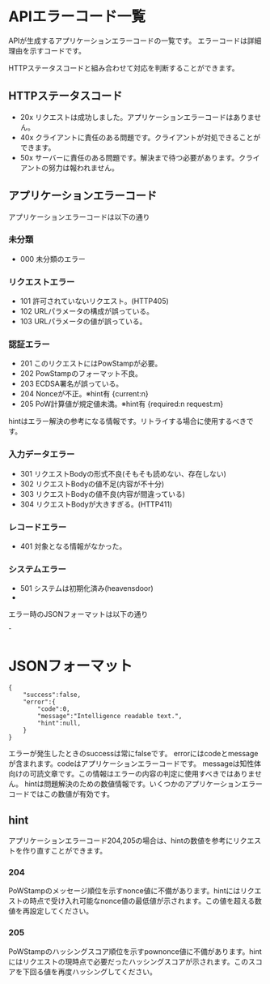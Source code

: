 # APIエラーコード一覧

APIが生成するアプリケーションエラーコードの一覧です。
エラーコードは詳細理由を示すコードです。

HTTPステータスコードと組み合わせて対応を判断することができます。

## HTTPステータスコード

- 20x リクエストは成功しました。アプリケーションエラーコードはありません。
- 40x クライアントに責任のある問題です。クライアントが対処できることができます。
- 50x サーバーに責任のある問題です。解決まで待つ必要があります。クライアントの努力は報われません。


## アプリケーションエラーコード

アプリケーションエラーコードは以下の通り


### 未分類
- 000 未分類のエラー

### リクエストエラー
- 101 許可されていないリクエスト。(HTTP405)
- 102 URLパラメータの構成が誤っている。
- 103 URLパラメータの値が誤っている。

### 認証エラー
- 201 このリクエストにはPowStampが必要。
- 202 PowStampのフォーマット不良。
- 203 ECDSA署名が誤っている。
- 204 Nonceが不正。※hint有  {current:n}
- 205 PoW計算値が規定値未満。※hint有 {required:n request:m}


hintはエラー解決の参考になる情報です。リトライする場合に使用するべきです。

### 入力データエラー
- 301 リクエストBodyの形式不良(そもそも読めない、存在しない)
- 302 リクエストBodyの値不足(内容が不十分)
- 303 リクエストBodyの値不良(内容が間違っている)
- 304 リクエストBodyが大きすぎる。(HTTP411)


### レコードエラー

- 401 対象となる情報がなかった。

### システムエラー
- 501 システムは初期化済み(heavensdoor)
- 



エラー時のJSONフォーマットは以下の通り


⁻ 


# JSONフォーマット



```
{
    "success":false,
    "error":{
        "code":0,
        "message":"Intelligence readable text.",
        "hint":null,
    }
}
```

エラーが発生したときのsuccessは常にfalseです。
errorにはcodeとmessageが含まれます。codeはアプリケーションエラーコードです。
messageは知性体向けの可読文章です。この情報はエラーの内容の判定に使用すべきではありません。
hintは問題解決のための数値情報です。いくつかのアプリケーションエラーコードではこの数値が有効です。

## hint

アプリケーションエラーコード204,205の場合は、hintの数値を参考にリクエストを作り直すことができます。

### 204
PoWStampのメッセージ順位を示すnonce値に不備があります。hintにはリクエストの時点で受け入れ可能なnonce値の最低値が示されます。この値を超える数値を再設定してください。

### 205
PoWStampのハッシングスコア順位を示すpownonce値に不備があります。hintにはリクエストの現時点で必要だったハッシングスコアが示されます。このスコアを下回る値を再度ハッシングしてください。
